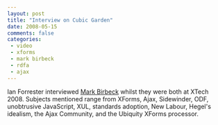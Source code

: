 ```yaml
---
layout: post
title: "Interview on Cubic Garden"
date: 2008-05-15
comments: false
categories:
 - video
 - xforms
 - mark birbeck
 - rdfa
 - ajax
---
```

Ian Forrester interviewed [Mark Birbeck](/mark-birbeck) whilst they were both
at XTech 2008. Subjects mentioned range from XForms, Ajax, Sidewinder, ODF,
unobtrusive JavaScript, XUL, standards adoption, New Labour, Hegel's idealism,
the Ajax Community, and the Ubiquity XForms processor.

  

